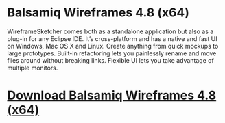 # Balsamiq Wireframes 4.8 (x64)

WireframeSketcher comes both as a standalone application but also as a plug-in for any Eclipse IDE. It’s cross-platform and has a native and fast UI on Windows, Mac OS X and Linux. Create anything from quick mockups to large prototypes. Built-in refactoring lets you painlessly rename and move files around without breaking links. Flexible UI lets you take advantage of multiple monitors.

# [Download Balsamiq Wireframes 4.8 (x64)](https://developer.team/misc-development/34993-balsamiq-wireframes-48-x64.html)


